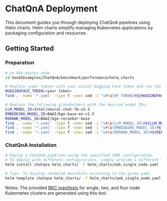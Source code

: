 # ChatQnA Deployment

This document guides you through deploying ChatQnA pipelines using Helm charts. Helm charts simplify managing Kubernetes applications by packaging configuration and resources.

## Getting Started

### Preparation

```bash
# on k8s-master node
cd GenAIExamples/ChatQnA/benchmark/performance/helm_charts

# Replace <your token> with your actual Hugging Face token and run the following command:
HUGGINGFACE_TOKEN=<your token>
find . -name '*.yaml' -type f -exec sed -i "s#\${HF_TOKEN}#${HUGGINGFACE_TOKEN}#g" {} \;

# Replace the following placeholders with the desired model IDs:
LLM_MODEL_ID=Intel/neural-chat-7b-v3-3
EMBEDDING_MODEL_ID=BAAI/bge-base-en-v1.5
RERANK_MODEL_ID=BAAI/bge-reranker-base
find . -name '*.yaml' -type f -exec sed -i "s#\$(LLM_MODEL_ID)#${LLM_MODEL_ID}#g" {} \;
find . -name '*.yaml' -type f -exec sed -i "s#\$(EMBEDDING_MODEL_ID)#${EMBEDDING_MODEL_ID}#g" {} \;
find . -name '*.yaml' -type f -exec sed -i "s#\$(RERANK_MODEL_ID)#${RERANK_MODEL_ID}#g" {} \;

```

### ChatQnA Installation

```bash
# Deploy a ChatQnA pipeline using the specified YAML configuration.
# To deploy with different configurations, simply provide a different YAML file.
helm install chatqna helm_charts/ -f helm_charts/oob_single_node.yaml

# Tips: To display rendered manifests according to the given yaml.
helm template chatqna helm_charts/ -f helm_charts/oob_single_node.yaml
```

Notes: The provided [BKC manifests](https://github.com/opea-project/GenAIExamples/tree/main/ChatQnA/benchmark) for single, two, and four node Kubernetes clusters are generated using this tool.
